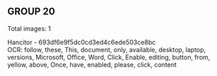 ## GROUP 20
Total images: 1  

Hancitor - 693df6e9f5dc0cd3ed4c6ede503ce8bc  
OCR: follow, these, This, document, only, available, desktop, laptop, versions, Microsoft, Office, Word, Click, Enable, editing, button, from, yellow, above, Once, have, enabled, please, click, content  

